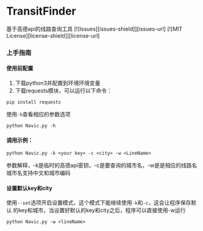 # TransitFinder
基于高德api的线路查询工具
[![Issues][issues-shield]][issues-url]
[![MIT License][license-shield]][license-url]

### 上手指南

#### 使用前配置
1. 下载python3并配置到环境环境变量
2. 下载requests模块，可以运行以下命令：
```
pip install requests
```

使用```-h```查看相应的参数选项
```
python Navic.py -h
```
#### 调用示例：
```
python Navic.py -k <your key> -c <city> -w <LineName>
```
参数解释，-k是临时的高德api密钥，-c是要查询的城市名，-w是是相应的线路名<br>
城市名支持中文和城市编码

#### 设置默认key和city
使用```--set```选项开启设置模式，这个模式下能继续使用```-k```和```-c```，这会让程序保存默认
的key和城市，当设置好默认的key和city之后，程序可以直接使用-w运行
```
python Navic.py -w <lineName>
```

